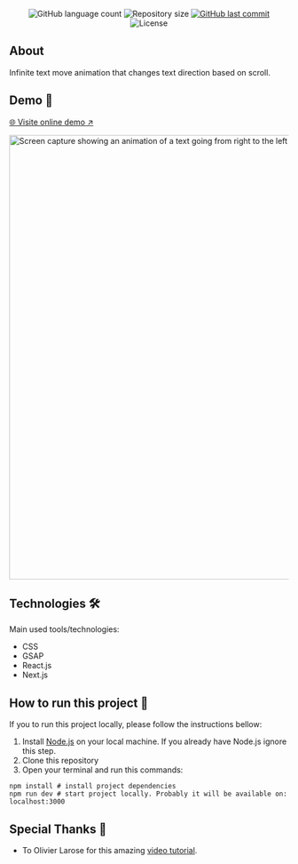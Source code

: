 <p align="center">
  <img alt="GitHub language count" src="https://img.shields.io/github/languages/count/leowndev/infinite-text-move-scroll?color=%2304D361">

  <img alt="Repository size" src="https://img.shields.io/github/repo-size/leowndev/infinite-text-move-scroll">

  <a href="https://github.com/leowndev/infinite-text-move-scroll/commits/main">
    <img alt="GitHub last commit" src="https://img.shields.io/github/last-commit/leowndev/infinite-text-move-scroll">
  </a>

  <img alt="License" src="https://img.shields.io/badge/license-MIT-brightgreen">
  </a>
</p>

## About 

Infinite text move animation that changes text direction based on scroll.

## Demo 👀

[🌐 Visite online demo &#x2197;](https://infinite-text-move-scroll.vercel.app/)

<img 
    style="width: 800px;"
    src="https://github.com/leowndev/infinite-text-move-scroll/assets/150629438/c1e8c0e2-0406-4a8b-bfba-71bc9bd99076" 
    alt="Screen capture showing an animation of a text going from right to the left"></img>

## Technologies 🛠️

Main used tools/technologies:

- CSS
- GSAP
- React.js
- Next.js
    

## How to run this project 🏃

If you to run this project locally, please follow the instructions bellow:

1. Install [Node.js](https://nodejs.org/en) on your local machine. If you already have Node.js ignore this step.
2. Clone this repository
3. Open your terminal and run this commands:

```shell
npm install # install project dependencies
npm run dev # start project locally. Probably it will be available on: localhost:3000
```

## Special Thanks 🙏

-  To Olivier Larose for this amazing [video tutorial](https://www.youtube.com/watch?v=AqMESJ51e3o).
